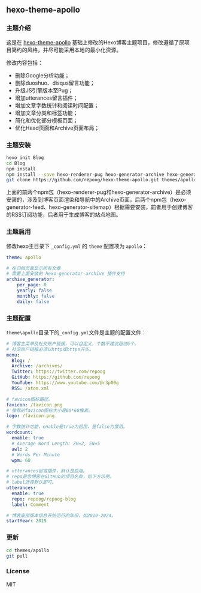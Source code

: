 ## hexo-theme-apollo

### 主题介绍

这是在 [hexo-theme-apollo](https://github.com/chongshengsun/hexo-theme-apollo) 基础上修改的Hexo博客主题项目，修改遵循了原项目简约的风格，并尽可能采用本地的最小化资源。

修改内容包括：
* 删除Google分析功能；
* 删除duoshuo、disqus留言功能；
* 升级JS引擎版本至Pug；
* 增加utterances留言插件；
* 增加文章字数统计和阅读时间配置；
* 增加文章分类和标签功能；
* 简化和优化部分模板页面；
* 优化Head页面和Archive页面布局；

### 主题安装

``` bash
hexo init Blog 
cd Blog 
npm install
npm install --save hexo-renderer-pug hexo-generator-archive hexo-generator-feed hexo-generator-sitemap
git clone https://github.com/repoog/hexo-theme-apollo.git themes/apollo
```
上面的前两个npm包（hexo-renderer-pug和hexo-generator-archive）是必须安装的，涉及到博客页面渲染和导航中的Archive页面，后两个npm包（hexo-generator-feed、hexo-generator-sitemap）根据需要安装，前者用于创建博客的RSS订阅功能，后者用于生成博客的站点地图。

### 主题启用

修改hexo主目录下 `_config.yml` 的 `theme` 配置项为 `apollo`：

``` yaml
theme: apollo

# 在归档页面显示所有文章
# 需要上面安装的 hexo-generator-archive 插件支持
archive_generator:
    per_page: 0
    yearly: false
    monthly: false
    daily: false
```

### 主题配置

`theme\apollo`目录下的`_config.yml`文件是主题的配置文件：

``` yaml
# 博客主菜单及社交账户链接，可以自定义，个数不建议超过6个。
# 社交账户链接必须以http或https开头。
menu:
  Blog: /
  Archive: /archives/
  Twitter: https://twitter.com/repoog
  GitHub: https://github.com/repoog
  YouTube: https://www.youtube.com/@r3p00g
  RSS: /atom.xml

# favicon图标路径。
favicon: /favicon.png
# 推荐的favicon图标大小是60*60像素。
logo: /favicon.png

# 字数统计功能，enable是true为启用，是false为禁用。
wordcount:
  enable: true
  # Average Word Length: ZH≈2, EN≈5
  awl: 2
  # Words Per Minute
  wpm: 60

# utterances留言插件，默认是启用。
# repo是您博客在GitHub的项目名称，如下方示例。
# label选择默认即可。
utterances:
  enable: true
  repo: repoog/repoog-blog
  label: Comment

# 博客底部版本信息开始运行的年份，如2019-2024。
startYear: 2019
```

### 更新

``` bash
cd themes/apollo 
git pull
```

### License

MIT